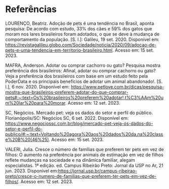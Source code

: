# Referências


LOURENÇO, Beatriz. Adoção de pets é uma tendência no Brasil, aponta pesquisa: De acordo com estudo, 33% dos cães e 59% dos gatos que moram nos lares brasileiros foram adotados, o que se deve à mudança de comportamento da população. [S. l.]: Galileu, 19 set. 2020. Disponível em: <https://revistagalileu.globo.com/Sociedade/noticia/2020/09/adocao-de-pets-e-uma-tendencia-em-territorio-brasileiro.html>. Acesso em: 15 set. 2023.

MAFRA, Anderson. Adotar ou comprar cachorro ou gato? Pesquisa mostra preferência dos brasileiros: Afinal, adotar ou comprar cachorro ou gato? Veja a preferência dos brasileiros com base em um estudo feito pela PoderData e os principais benefícios de adotar um animal abandonado!. [S. l.], 6 nov. 2020. Disponível em: <https://www.petlove.com.br/dicas/pesquisa-mostra-que-brasileiros-preferem-adotar-do-que-comprar-pets#:~:text=Os%20brasileiros%20preferem%20adotar!,t%C3%AAm%20um%20lar%20para%20morar>. Acesso em: 12 set. 2023.

SC, Negócios. Mercado pet: veja os dados do setor e perfil do público. Florianópolis/SC: Negócios SC, 6 set. 2022. Disponível em: <https://www.negociossc.com.br/blog/mercado-pet-veja-os-dados-do-setor-e-perfil-do-publico/#:~:text=Voltando%20agora%20aos%20dados%20da,na%20classe%20B%20(46%25)>. Acesso em: 15 set. 2023.

VALERI, Julia. Cresce o número de famílias que preferem ter pets em vez de filhos: O aumento na preferência por animais de estimação em vez de filhos reflete mudanças na sociedade e na dinâmica familiar, alegam especialistas. 1ª edição. ed. Campus Ribeirão Preto: Jornal da USP no Ar, 21 jun. 2023. Disponível em:<https://jornal.usp.br/campus-ribeirao-preto/cresce-o-numero-de-familias-que-preferem-ter-pets-em-vez-de-filhos/>. Acesso em: 12 set. 2023.
